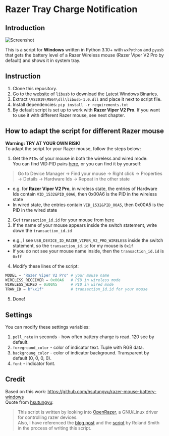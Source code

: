 # Razer Tray Charge Notification

## Introduction
![Screenshot](images/screenshot.png)<br>

This is a script for **Windows** written in Python 3.10+ with `wxPython` and `pyusb` that gets the battery level of a Razer Wireless mouse (Razer Viper V2 Pro by default) and shows it in system tray.<br>

## Instruction

1. Clone this repository.
2. Go to the [website](https://libusb.info/) of `libusb` to download the Latest Windows Binaries.
3. Extract `\VS2019\MS64\dll\libusb-1.0.dll` and place it next to script file.
4. Install dependencies: `pip install -r requirements.txt`
5. By default script is set up to work with **Razer Viper V2 Pro**. If you want to use it with different Razer mouse, see next chapter.   

## How to adapt the script for different Razer mouse

**Warning: TRY AT YOUR OWN RISK!**<br>
To adapt the script for your Razer mouse, follow the steps below: 
1. Get the `PIDs` of your mouse in both the wireless and wired mode:<br>
You can find VID:PID pairs [here](https://github.com/openrazer/openrazer?tab=readme-ov-file#mice), or you can find it by yourself: 


> Go to Device Manager -> Find your mouse -> Right click -> Properties -> Details -> Hardware Ids -> Repeat in the other state
  * e.g. for **Razer Viper V2 Pro**, in wireless state, the entries of Hardware Ids contain `VID_1532&PID_00A6`, then 0x00A6 is the PID in the wireless state
  * In wired state, the entries contain `VID_1532&PID_00A5`, then 0x00A5 is the PID in the wired state
2. Get `transaction_id.id` for your mouse from [here](https://github.com/openrazer/openrazer/blob/85e81ae3ba08f2af33031e8a08a4f0ecc6adee91/driver/razermouse_driver.c#L1132)
3. If the name of your mouse appears inside the switch statement, write down the `transaction_id.id`
  * e.g., I see `USB_DEVICE_ID_RAZER_VIPER_V2_PRO_WIRELESS` inside the switch statement, so the `transaction_id.id` for my mouse is `0x1f`
  * If you do not see your mouse name inside, then the `transaction_id.id` is `0xff`
4. Modify these lines of the script:
```python
MODEL = "Razer Viper V2 Pro" # your mouse name
WIRELESS_RECEIVER = 0x00A6   # PID in wireless mode
WIRELESS_WIRED = 0x00A5      # PID in wired mode
TRAN_ID = b"\x1f"            # transaction_id.id for your mouse
```
5. Done!

## Settings
You can modify these settings variables:
1. `poll_rate` in seconds - how often battery charge is read. 120 sec by default.
2. `foreground_color` - color of indicator text. Tuple with RGB data.
3. `backgroung_color` - color of indicator background. Transparent by default (0, 0, 0, 0).
4. `font` - indicator font.

## Credit

Based on this work: https://github.com/hsutungyu/razer-mouse-battery-windows<br>
Quote from [hsutungyu](https://github.com/hsutungyu):
> This script is written by looking into [OpenRazer](https://github.com/openrazer/openrazer), a GNU/Linux driver for controlling razer devices.<br>
Also, I have referenced the [blog post](https://rsmith.home.xs4all.nl/hardware/setting-the-razer-ornata-chroma-color-from-userspace.html) and the [script](https://github.com/rsmith-nl/scripts/blob/main/set-ornata-chroma-rgb.py) by Roland Smith in the process of writing this script.


